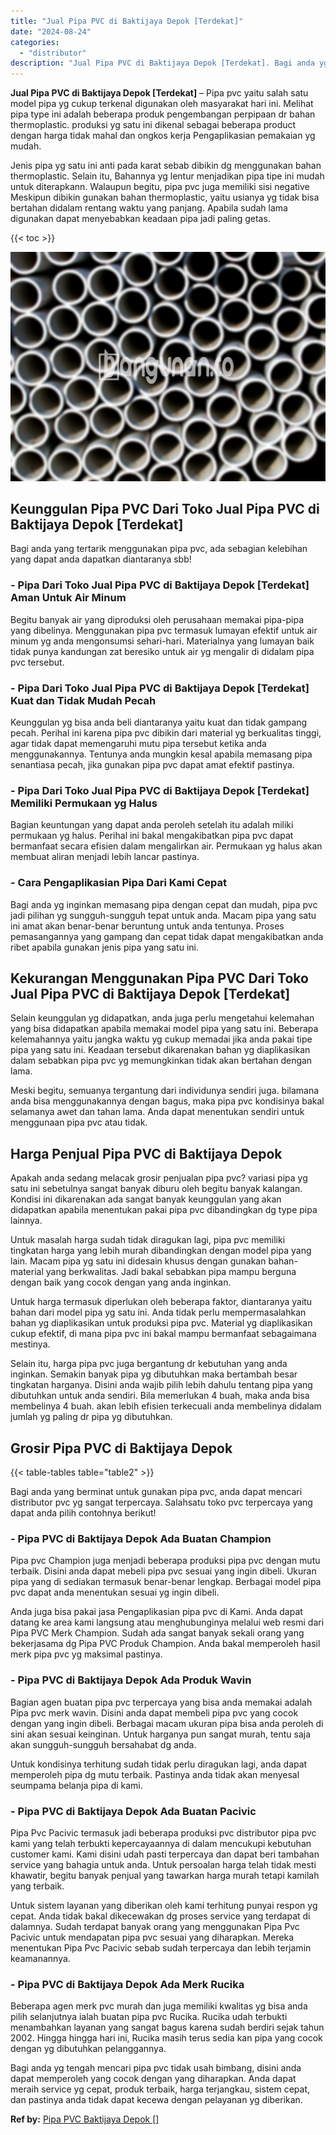 ```yaml
---
title: "Jual Pipa PVC di Baktijaya Depok [Terdekat]"
date: "2024-08-24"
categories: 
  - "distributor"
description: "Jual Pipa PVC di Baktijaya Depok [Terdekat]. Bagi anda yg tengah mencari pipa pvc tidak usah bimbang, disini anda dapat memperoleh yang cocok dengan yang dih..."
---
```


**Jual Pipa PVC di Baktijaya Depok \[Terdekat\]** – Pipa pvc yaitu salah satu model pipa yg cukup terkenal digunakan oleh masyarakat hari ini. Melihat pipa type ini adalah beberapa produk pengembangan perpipaan dr bahan thermoplastic. produksi yg satu ini dikenal sebagai beberapa product dengan harga tidak mahal dan ongkos kerja Pengaplikasian pemakaian yg mudah.

Jenis pipa yg satu ini anti pada karat sebab dibikin dg menggunakan bahan thermoplastic. Selain itu, Bahannya yg lentur menjadikan pipa tipe ini mudah untuk diterapkann. Walaupun begitu, pipa pvc juga memiliki sisi negative Meskipun dibikin gunakan bahan thermoplastic, yaitu usianya yg tidak bisa bertahan didalam rentang waktu yang panjang. Apabila sudah lama digunakan dapat menyebabkan keadaan pipa jadi paling getas.

{{< toc >}}

![Jual Pipa PVC di Baktijaya Depok [Terdekat]](/images/jaul-pipa-pvc-50.png)

## Keunggulan Pipa PVC Dari Toko Jual Pipa PVC di Baktijaya Depok \[Terdekat\]

Bagi anda yang tertarik menggunakan pipa pvc, ada sebagian kelebihan yang dapat anda dapatkan diantaranya sbb!

### \- Pipa Dari Toko Jual Pipa PVC di Baktijaya Depok \[Terdekat\] Aman Untuk Air Minum

Begitu banyak air yang diproduksi oleh perusahaan memakai pipa-pipa yang dibelinya. Menggunakan pipa pvc termasuk lumayan efektif untuk air minum yg anda mengonsumsi sehari-hari. Materialnya yang lumayan baik tidak punya kandungan zat beresiko untuk air yg mengalir di didalam pipa pvc tersebut.

### \- Pipa Dari Toko Jual Pipa PVC di Baktijaya Depok \[Terdekat\] Kuat dan Tidak Mudah Pecah

Keunggulan yg bisa anda beli diantaranya yaitu kuat dan tidak gampang pecah. Perihal ini karena pipa pvc dibikin dari material yg berkualitas tinggi, agar tidak dapat memengaruhi mutu pipa tersebut ketika anda menggunakannya. Tentunya anda mungkin kesal apabila memasang pipa senantiasa pecah, jika gunakan pipa pvc dapat amat efektif pastinya.

### \- Pipa Dari Toko Jual Pipa PVC di Baktijaya Depok \[Terdekat\] Memiliki Permukaan yg Halus

Bagian keuntungan yang dapat anda peroleh setelah itu adalah miliki permukaan yg halus. Perihal ini bakal mengakibatkan pipa pvc dapat bermanfaat secara efisien dalam mengalirkan air. Permukaan yg halus akan membuat aliran menjadi lebih lancar pastinya.

### \- Cara Pengaplikasian Pipa Dari Kami Cepat

Bagi anda yg inginkan memasang pipa dengan cepat dan mudah, pipa pvc jadi pilihan yg sungguh-sungguh tepat untuk anda. Macam pipa yang satu ini amat akan benar-benar beruntung untuk anda tentunya. Proses pemasangannya yang gampang dan cepat tidak dapat mengakibatkan anda ribet apabila gunakan jenis pipa yang satu ini.

## Kekurangan Menggunakan Pipa PVC Dari Toko Jual Pipa PVC di Baktijaya Depok \[Terdekat\]

Selain keunggulan yg didapatkan, anda juga perlu mengetahui kelemahan yang bisa didapatkan apabila memakai model pipa yang satu ini. Beberapa kelemahannya yaitu jangka waktu yg cukup memadai jika anda pakai tipe pipa yang satu ini. Keadaan tersebut dikarenakan bahan yg diaplikasikan dalam sebabkan pipa pvc yg memungkinkan tidak akan bertahan dengan lama.

Meski begitu, semuanya tergantung dari individunya sendiri juga. bilamana anda bisa menggunakannya dengan bagus, maka pipa pvc kondisinya bakal selamanya awet dan tahan lama. Anda dapat menentukan sendiri untuk menggunaan pipa pvc atau tidak.

## Harga Penjual Pipa PVC di Baktijaya Depok

Apakah anda sedang melacak grosir penjualan pipa pvc? variasi pipa yg satu ini sebetulnya sangat banyak diburu oleh begitu banyak kalangan. Kondisi ini dikarenakan ada sangat banyak keunggulan yang akan didapatkan apabila menentukan pakai pipa pvc dibandingkan dg type pipa lainnya.

Untuk masalah harga sudah tidak diragukan lagi, pipa pvc memiliki tingkatan harga yang lebih murah dibandingkan dengan model pipa yang lain. Macam pipa yg satu ini didesain khusus dengan gunakan bahan-material yang berkwalitas. Jadi bakal sebabkan pipa mampu berguna dengan baik yang cocok dengan yang anda inginkan.

Untuk harga termasuk diperlukan oleh beberapa faktor, diantaranya yaitu bahan dari model pipa yg satu ini. Anda tidak perlu mempermasalahkan bahan yg diaplikasikan untuk produksi pipa pvc. Material yg diaplikasikan cukup efektif, di mana pipa pvc ini bakal mampu bermanfaat sebagaimana mestinya.

Selain itu, harga pipa pvc juga bergantung dr kebutuhan yang anda inginkan. Semakin banyak pipa yg dibutuhkan maka bertambah besar tingkatan harganya. Disini anda wajib pilih lebih dahulu tentang pipa yang dibutuhkan untuk anda sendiri. Bila memerlukan 4 buah, maka anda bisa membelinya 4 buah. akan lebih efisien terkecuali anda membelinya didalam jumlah yg paling dr pipa yg dibutuhkan.

## Grosir Pipa PVC di Baktijaya Depok

{{< table-tables table="table2" >}}

Bagi anda yang berminat untuk gunakan pipa pvc, anda dapat mencari distributor pvc yg sangat terpercaya. Salahsatu toko pvc terpercaya yang dapat anda pilih contohnya berikut!

### \- Pipa PVC di Baktijaya Depok Ada Buatan Champion

Pipa pvc Champion juga menjadi beberapa produksi pipa pvc dengan mutu terbaik. Disini anda dapat mebeli pipa pvc sesuai yang ingin dibeli. Ukuran pipa yang di sediakan termasuk benar-benar lengkap. Berbagai model pipa pvc dapat anda menentukan sesuai yg ingin dibeli.

Anda juga bisa pakai jasa Pengaplikasian pipa pvc di Kami. Anda dapat datang ke area kami langsung atau menghubunginya melalui web resmi dari Pipa PVC Merk Champion. Sudah ada sangat banyak sekali orang yang bekerjasama dg Pipa PVC Produk Champion. Anda bakal memperoleh hasil merk pipa pvc yg maksimal pastinya.

### \- Pipa PVC di Baktijaya Depok Ada Produk Wavin

Bagian agen buatan pipa pvc terpercaya yang bisa anda memakai adalah Pipa pvc merk wavin. Disini anda dapat membeli pipa pvc yang cocok dengan yang ingin dibeli. Berbagai macam ukuran pipa bisa anda peroleh di sini akan sesuai keinginan. Untuk harganya pun sangat murah, tentu saja akan sungguh-sungguh bersahabat dg anda.

Untuk kondisinya terhitung sudah tidak perlu diragukan lagi, anda dapat memperoleh pipa dg mutu terbaik. Pastinya anda tidak akan menyesal seumpama belanja pipa di kami.

### \- Pipa PVC di Baktijaya Depok Ada Buatan Pacivic

Pipa Pvc Pacivic termasuk jadi beberapa produksi pvc distributor pipa pvc kami yang telah terbukti kepercayaannya di dalam mencukupi kebutuhan customer kami. Kami disini udah pasti terpercaya dan dapat beri tambahan service yang bahagia untuk anda. Untuk persoalan harga telah tidak mesti khawatir, begitu banyak penjual yang tawarkan harga murah tetapi kamilah yang terbaik.

Untuk sistem layanan yang diberikan oleh kami terhitung punyai respon yg cepat. Anda tidak bakal dikecewakan dg proses service yang terdapat di dalamnya. Sudah terdapat banyak orang yang menggunakan Pipa Pvc Pacivic untuk mendapatan pipa pvc sesuai yang diharapkan. Mereka menentukan Pipa Pvc Pacivic sebab sudah terpercaya dan lebih terjamin keamanannya.

### \- Pipa PVC di Baktijaya Depok Ada Merk Rucika

Beberapa agen merk pvc murah dan juga memiliki kwalitas yg bisa anda pilih selanjutnya ialah buatan pipa pvc Rucika. Rucika udah terbukti menambahkan layanan yang sangat bagus karena sudah berdiri sejak tahun 2002. Hingga hingga hari ini, Rucika masih terus sedia kan pipa yang cocok dengan yg dibutuhkan pelanggannya.

Bagi anda yg tengah mencari pipa pvc tidak usah bimbang, disini anda dapat memperoleh yang cocok dengan yang diharapkan. Anda dapat meraih service yg cepat, produk terbaik, harga terjangkau, sistem cepat, dan pastinya anda tidak dapat kecewa dengan pelayanan yg diberikan.

**Ref by:** [Pipa PVC Baktijaya Depok []](https://id.wikipedia.org/wiki/Pipa)
